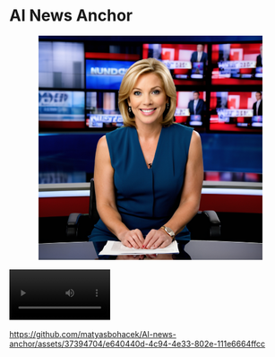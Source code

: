 # AI News Anchor

<p align="center">
  <img src='image.png' width="400">
</p>

<video src='https://github.com/matyasbohacek/AI-news-anchor/assets/37394704/e640440d-4c94-4e33-802e-111e6664ffcc' width=180></video>


https://github.com/matyasbohacek/AI-news-anchor/assets/37394704/e640440d-4c94-4e33-802e-111e6664ffcc

